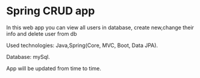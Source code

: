# Spring CRUD app
In this web app you can view all users in database, create new,change their info and delete user from db

Used technologies: Java,Spring(Core, MVC, Boot, Data JPA). 

Database: mySql.

App will be updated from time to time.
